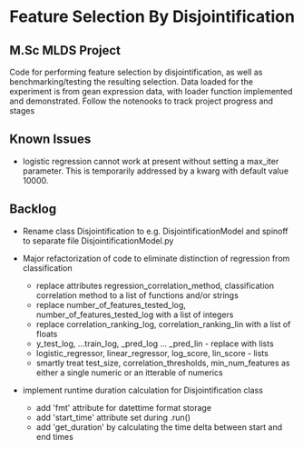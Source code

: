 # Feature Selection By Disjointification
 
## M.Sc MLDS Project
Code for performing feature selection by disjointification, as well as benchmarking/testing the resulting selection.
Data loaded for the experiment is from gean expression data, with loader function implemented and demonstrated.
Follow the notenooks to track project progress and stages

## Known Issues
- logistic regression cannot work at present without setting a max_iter parameter. This is temporarily addressed by a kwarg with default value 10000.

## Backlog
- Rename class Disjointification to e.g. DisjointificationModel and spinoff to separate file DisjointificationModel.py
- Major refactorization of code to eliminate distinction of regression from classification
  - replace attributes regression_correlation_method, classification correlation method to a list of functions and/or strings
  - replace number_of_features_tested_log, number_of_features_tested_log with a list of integers
  - replace correlation_ranking_log, correlation_ranking_lin with a list of floats
  - y_test_log, ...train_log, _pred_log ... _pred_lin - replace with lists
  - logistic_regressor, linear_regressor, log_score, lin_score - lists
  - smartly treat test_size, correlation_thresholds, min_num_features as either a single numeric or an itterable of numerics

- implement runtime duration calculation for Disjointification class
  - add 'fmt' attribute for datettime format storage
  - add 'start_time' attribute set during .run()
  - add 'get_duration' by calculating the time delta between start and end times